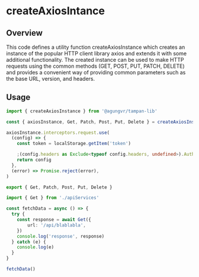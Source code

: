 # createAxiosIntance

## Overview

This code defines a utility function createAxiosInstance which creates an instance of the popular HTTP client library axios and extends it with some additional functionality. The created instance can be used to make HTTP requests using the common methods (GET, POST, PUT, PATCH, DELETE) and provides a convenient way of providing common parameters such as the base URL, version, and headers.

## Usage


```ts
import { createAxiosInstance } from '@agungvr/tampan-lib'

const { axiosInstance, Get, Patch, Post, Put, Delete } = createAxiosInstance('https://example.com')

axiosInstance.interceptors.request.use(
  (config) => {
    const token = localStorage.getItem('token')

    ;(config.headers as Exclude<typeof config.headers, undefined>).Authorization = `Bearer ${token}`
    return config
  },
  (error) => Promise.reject(error),
)

export { Get, Patch, Post, Put, Delete }
```

```ts
import { Get } from './apiServices'

const fetchData = async () => {
  try {
    const response = await Get({
        url: '/api/blablabla',
    })
    console.log('response', response)
  } catch (e) {
    console.log(e)   
  }
}

fetchData()
```